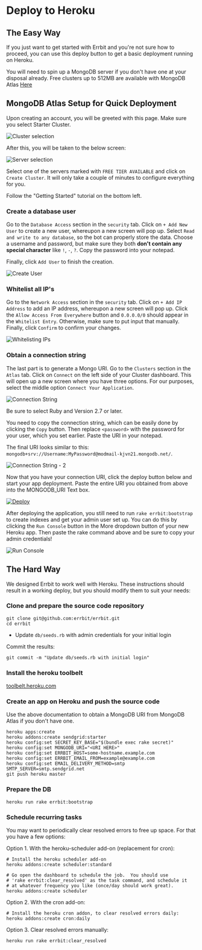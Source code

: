 # Deploy to Heroku

## The Easy Way

If you just want to get started with Errbit and you're not sure how to proceed,
you can use this deploy button to get a basic deployment running on Heroku.

You will need to spin up a MongoDB server if you don't have one at your
disposal already. Free clusters up to 512MB are available with MongoDB Atlas
[Here](https://cloud.mongodb.com)

## MongoDB Atlas Setup for Quick Deployment

Upon creating an account, you will be greeted with this page. Make sure you
select Starter Cluster.

![Cluster selection](./example/atlas1.jpg)

After this, you will be taken to the below screen:

![Server selection](./example/atlas2.png)

Select one of the servers marked with `FREE TIER AVAILABLE` and click on
`Create Cluster`. It will only take a couple of minutes to configure
everything for you.

Follow the "Getting Started" tutorial on the bottom left.

### Create a database user

Go to the `Database Access` section in the `security` tab. Click on
`+ Add New User` to create a new user, whereupon a new screen will pop up.
Select `Read and write to any database`, so the bot can properly store the
data. Choose a username and password, but make sure they both **don't contain
any special character** like `!`, `-`, `?`. Copy the password into your
notepad.

Finally, click `Add User` to finish the creation.

![Create User](./example/atlas3.png)

### Whitelist all IP's

Go to the `Network Access` section in the `security` tab. Click on
`+ Add IP Address` to add an IP address, whereupon a new screen will pop up.
Click the `Allow Access From Everywhere` button and `0.0.0.0/0` should appear
in the `Whitelist Entry`. Otherwise, make sure to put input that manually.
Finally, click `Confirm` to confirm your changes.

![Whitelisting IPs](./example/atlas4.png)

### Obtain a connection string

The last part is to generate a Mongo URI. Go to the `Clusters` section in the
`Atlas` tab. Click on `Connect` on the left side of your Cluster dashboard.
This will open up a new screen where you have three options. For our purposes,
select the middle option `Connect Your Application`.

![Connection String](./example/atlas5.png)

Be sure to select Ruby and Version 2.7 or later.

You need to copy the connection string, which can be easily done by clicking
the `Copy` button. Then replace `<password>` with the password for your user,
which you set earlier. Paste the URI in your notepad.

The final URI looks similar to this: `mongodb+srv://Username:MyPassword@modmail-kjvn21.mongodb.net/`.

![Connection String - 2](./example/atlas6.png)

Now that you have your connection URI, click the deploy button below and
start your app deployment. Paste the entire URI you obtained from above into
the MONGODB_URI Text box.

[![Deploy](https://www.herokucdn.com/deploy/button.svg)](https://heroku.com/deploy?template=https://github.com/errbit/errbit/tree/main)

After deploying the application, you still need to run `rake errbit:bootstrap`
to create indexes and get your admin user set up. You can do this by clicking
the `Run Console` button in the More dropdown button of your new Heroku app.
Then paste the rake command above and be sure to copy your admin credentials!

![Run Console](./example/atlas7.png)

## The Hard Way

We designed Errbit to work well with Heroku. These instructions should result
in a working deploy, but you should modify them to suit your needs:

### Clone and prepare the source code repository

```shell
git clone git@github.com:errbit/errbit.git
cd errbit
```

- Update `db/seeds.rb` with admin credentials for your initial login

Commit the results:

```shell
git commit -m "Update db/seeds.rb with initial login"
```

### Install the heroku toolbelt

[toolbelt.heroku.com](https://toolbelt.heroku.com/)

### Create an app on Heroku and push the source code

Use the above documentation to obtain a MongoDB URI from MongoDB Atlas if you
don't have one.

```shell
heroku apps:create
heroku addons:create sendgrid:starter
heroku config:set SECRET_KEY_BASE="$(bundle exec rake secret)"
heroku config:set MONGODB_URI="<URI HERE>"
heroku config:set ERRBIT_HOST=some-hostname.example.com
heroku config:set ERRBIT_EMAIL_FROM=example@example.com
heroku config:set EMAIL_DELIVERY_METHOD=smtp SMTP_SERVER=smtp.sendgrid.net
git push heroku master
```

### Prepare the DB

```shell
heroku run rake errbit:bootstrap
```

### Schedule recurring tasks

You may want to periodically clear resolved errors to free up space. For that
you have a few options:

Option 1. With the heroku-scheduler add-on (replacement for cron):

```shell
# Install the heroku scheduler add-on
heroku addons:create scheduler:standard

# Go open the dashboard to schedule the job.  You should use
# 'rake errbit:clear_resolved' as the task command, and schedule it
# at whatever frequency you like (once/day should work great).
heroku addons:create scheduler
```

Option 2. With the cron add-on:

```shell
# Install the heroku cron addon, to clear resolved errors daily:
heroku addons:create cron:daily
```

Option 3. Clear resolved errors manually:

```shell
heroku run rake errbit:clear_resolved
```
